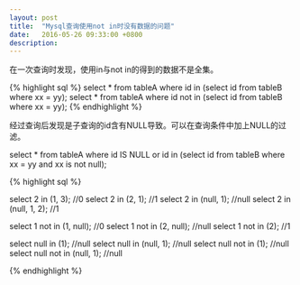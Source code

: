 ```yaml
---
layout: post
title:  "Mysql查询使用not in时没有数据的问题"
date:   2016-05-26 09:33:00 +0800
description: 
---
```


在一次查询时发现，使用in与not in的得到的数据不是全集。

{% highlight sql %}
select * from tableA where id in (select id from tableB where xx = yy);
select * from tableA where id not in (select id from tableB where xx = yy);
{% endhighlight %}

经过查询后发现是子查询的id含有NULL导致。可以在查询条件中加上NULL的过滤。

select * from tableA where id IS NULL or id in (select id from tableB where xx = yy and xx is not null);

{% highlight sql %}

select 2 in (1, 3);   //0
select 2 in (2, 1);   //1
select 2 in (null, 1);   //null
select 2 in (null, 1, 2); //1

select 1 not in (1, null);  //0
select 1 not in (2, null);  //null
select 1 not in (2);       //1

select null in (1);         //null
select null in (null, 1);   //null
select null not in (1);     //null
select null not in (null, 1);  //null

{% endhighlight %}

